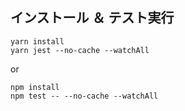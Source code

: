 ## インストール ＆ テスト実行

```
yarn install
yarn jest --no-cache --watchAll
```
or

```
npm install
npm test -- --no-cache --watchAll
```

